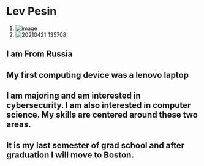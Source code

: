 # Lev Pesin
  1. ![image](https://user-images.githubusercontent.com/78404922/212820636-c78c062f-d279-48ef-939b-b3631667f8dd.png)
  2. ![20210421_135708](https://user-images.githubusercontent.com/78404922/212820700-2f2bb719-7637-4475-8083-0383fbaa5222.jpg)
## I am From Russia
## My first computing device was a lenovo laptop
## I am majoring and am interested in cybersecurity. I am also interested in computer science. My skills are centered around these two areas.
## It is my last semester of grad school and after graduation I will move to Boston.
